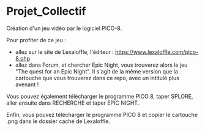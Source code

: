 # Projet_Collectif

Création d'un jeu vidéo par le logiciel PICO-8.

Pour profiter de ce jeu : 
- allez sur le site de Lexaloffle, l'éditeur : https://www.lexaloffle.com/pico-8.php
- allez dans Forum, et chercher Epic Night, vous trouverez alors le jeu "The quest for an Epic Night".
Il s'agit de la même version que la cartouche que vous trouverez dans ce repo, avec un intitulé plus avenant !

Vous pouvez également télécharger le programme PICO 8, taper SPLORE, aller ensuite dans RECHERCHE et taper EPIC NIGHT.

Enfin, vous pouvez télécharger le programme PICO 8 et copier le cartouche .png dans le dossier caché de Lexaloffle.


